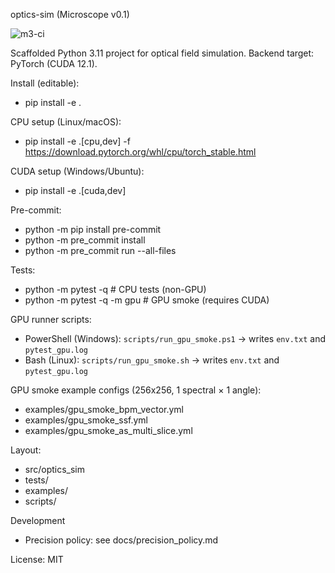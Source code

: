 optics-sim (Microscope v0.1)

![m3-ci](https://github.com/MoniVibe/Microscope/actions/workflows/m3_ci.yml/badge.svg?branch=main)

Scaffolded Python 3.11 project for optical field simulation. Backend target: PyTorch (CUDA 12.1).

Install (editable):
- pip install -e .

CPU setup (Linux/macOS):
- pip install -e .[cpu,dev] -f https://download.pytorch.org/whl/cpu/torch_stable.html

CUDA setup (Windows/Ubuntu):
- pip install -e .[cuda,dev]

Pre-commit:
- python -m pip install pre-commit
- python -m pre_commit install
- python -m pre_commit run --all-files

Tests:
- python -m pytest -q                           # CPU tests (non-GPU)
- python -m pytest -q -m gpu                    # GPU smoke (requires CUDA)

GPU runner scripts:
- PowerShell (Windows): `scripts/run_gpu_smoke.ps1` → writes `env.txt` and `pytest_gpu.log`
- Bash (Linux): `scripts/run_gpu_smoke.sh` → writes `env.txt` and `pytest_gpu.log`

GPU smoke example configs (256x256, 1 spectral × 1 angle):
- examples/gpu_smoke_bpm_vector.yml
- examples/gpu_smoke_ssf.yml
- examples/gpu_smoke_as_multi_slice.yml

Layout:
- src/optics_sim
- tests/
- examples/
- scripts/

Development
- Precision policy: see docs/precision_policy.md

License: MIT


